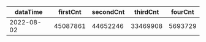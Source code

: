 |dataTime|firstCnt|secondCnt|thirdCnt|fourCnt|
|-|-|-|-|-|
|2022-08-02|45087861|44652246|33469908|5693729|
